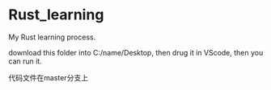 # Rust_learning
My Rust learning process. 

download this folder into C:/name/Desktop, then drug it in VScode, then you can run it.

代码文件在master分支上
